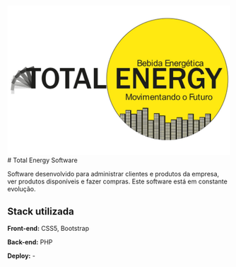 <img src='img/logo.jpg'>
# Total Energy Software

Software desenvolvido para administrar clientes e produtos da empresa, ver produtos disponíveis e fazer compras. Este software está em constante evolução.  


## Stack utilizada

**Front-end:** CSS5, Bootstrap

**Back-end:** PHP

**Deploy:** -

